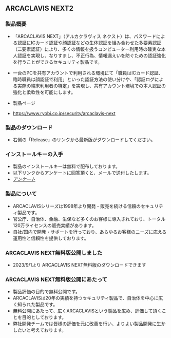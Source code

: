 ## ARCACLAVIS NEXT2
### 製品概要
- 「ARCACLAVIS NEXT」（アルカクラヴィス ネクスト）は、パスワードによる認証にICカード認証や顔認証などの生体認証を組み合わせた多要素認証（二要素認証）により、多くの情報を扱うコンピューター利用時の確実な本人認証を実現し、なりすまし、不正行為、情報漏えいを防ぐための認証強化を行うことができるセキュリティ製品です。
- 一台のPCを共有アカウントで利用される環境にて「職員はICカード認証、臨時職員は顔認証で利用」といった認証方法の使い分けや、「認証ログによる実際の端末利用者の特定」を実現し、共有アカウント環境での本人認証の強化と柔軟性を可能にします。

- 製品ページ
- https://www.ryobi.co.jp/security/arcaclavis-next

### 製品のダウンロード
- 右側の「Release」のリンクから最新版がダウンロードしてください。
  
### インストールキーの入手
- 製品のインストールキーは無料で配布しております。
- 以下リンクからアンケートに回答頂くと、メールで送付したします。
- [*アンケート*](https://www.ryobi.co.jp/security/arcaclavis-next)

### 製品について  
- ARCACLAVISシリーズは1998年より開発・販売を続ける信頼のセキュリティ製品です。
- 官公庁、自治体、金融、生保など多くのお客様に導入されており、トータル120万ライセンスの販売実績があります。
- 自社/国内で開発・サポートを行っており、あらゆるお客様のニーズに応える運用性と信頼性を提供しております。

### ARCACLAVIS NEXT無料版公開しました
- 2023/9/1より ARCACLAVIS NEXT無料版のダウンロードできます

### ARCACLAVIS NEXT無料版公開にあたって
- 製品評価の目的で無料公開です。
- ARCACLAVISは20年の実績を持つセキュリティ製品で、自治体を中心に広く知られた製品です。
- 無料公開にあたって、広くARCACLAVISという製品を広め、評価して頂くことを目的としております。
- 弊社開発チームでは皆様の評価を元に改善を行い、よりよい製品開発に生かしたいと考えております。

